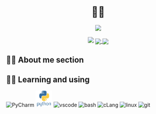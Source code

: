 # <div align="center">👋😸</div>

<p align="center">
  <img src="https://capsule-render.vercel.app/api?type=venom&height=250&color=gradient&text=Tajgero's%20Profile%20Page&reversal=false&fontAlign=50&animation=scaleIn&fontColor=f7a307&stroke=5b2580&strokeWidth=2&desc=M.Eng.%20Biotechnology&textBg=false&descAlignY=67&descAlign=69"/>
</p>


<div align="center">
  <img align="bottom" height="200" src="https://media.tenor.com/h2sPi9_QwZwAAAAi/cat-eating-chips.gif"/>
  
  <a href="https://www.linkedin.com/in/janlatt/">
    <img align="center" height="100" src="https://user-images.githubusercontent.com/46517096/166973395-19676cd8-f8ec-4abf-83ff-da8243505b82.png"/>
  </a>
  
  <img align="center" height="200" src="https://media.tenor.com/h2sPi9_QwZwAAAAi/cat-eating-chips.gif"/>
</div>

## 🐅🧪 About me section


## 🦾🧠 Learning and using

<p align="left">
  
<img src="https://cdn.jsdelivr.net/gh/devicons/devicon/icons/pycharm/pycharm-original.svg" alt="PyCharm" width="45" height="45"/>
<img src="https://raw.githubusercontent.com/devicons/devicon/master/icons/python/python-original-wordmark.svg" alt="python" width="45" height="45"/>
<img src="https://cdn.jsdelivr.net/gh/devicons/devicon/icons/vscode/vscode-original.svg" alt="vscode" width="45" height="45"/>
<img src="https://cdn.jsdelivr.net/gh/devicons/devicon/icons/bash/bash-original.svg" alt="bash" width="45" height="45"/>
<img src="https://cdn.jsdelivr.net/gh/devicons/devicon/icons/c/c-original.svg" alt="cLang" width="45" height="45"/>
<img src="https://cdn.jsdelivr.net/gh/devicons/devicon/icons/linux/linux-original.svg" alt="linux" width="45" height="45"/>       
<img src="https://cdn.jsdelivr.net/gh/devicons/devicon/icons/git/git-original.svg" alt="git" width="45" height="45"/>

</p>

<!--
**Tajgero/Tajgero** is a ✨ _special_ ✨ repository because its `README.md` (this file) appears on your GitHub profile.

Here are some ideas to get you started:

- 🔭 I’m currently working on ...
- 🌱 I’m currently learning ...
- 👯 I’m looking to collaborate on ...
- 🤔 I’m looking for help with ...
- 💬 Ask me about ...
- 📫 How to reach me: ...
- 😄 Pronouns: ...
- ⚡ Fun fact: ...
-->
